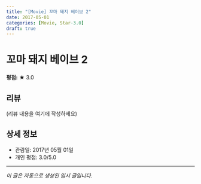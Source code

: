 ```yaml
---
title: "[Movie] 꼬마 돼지 베이브 2"
date: 2017-05-01
categories: [Movie, Star-3.0]
draft: true
---
```


# 꼬마 돼지 베이브 2

**평점:** ★ 3.0

## 리뷰

(리뷰 내용을 여기에 작성하세요)

## 상세 정보

- 관람일: 2017년 05월 01일
- 개인 평점: 3.0/5.0

---

*이 글은 자동으로 생성된 임시 글입니다.*
